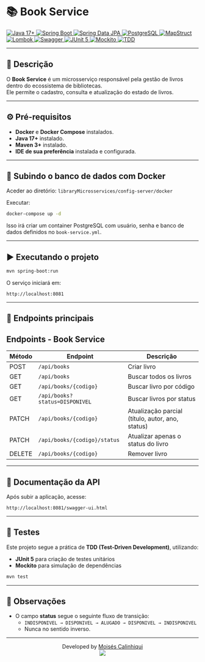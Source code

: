 # 📚 Book Service

<a href="https://github.com/MCalinhiqui">

![Java 17+](https://img.shields.io/badge/Java-17+-red?logo=openjdk&logoColor=white)
![Spring Boot](https://img.shields.io/badge/Spring%20Boot-3.x-6DB33F?logo=springboot&logoColor=white)
![Spring Data JPA](https://img.shields.io/badge/Spring%20Data%20JPA-3.x-6DB33F?logo=spring&logoColor=white)
![PostgreSQL](https://img.shields.io/badge/PostgreSQL-Docker-316192?logo=postgresql&logoColor=white)
![MapStruct](https://img.shields.io/badge/MapStruct-1.5+-brightgreen?logo=java&logoColor=white)
![Lombok](https://img.shields.io/badge/Lombok-1.18+-red?logo=apachemaven&logoColor=white)
![Swagger](https://img.shields.io/badge/Swagger-OpenAPI%203-85EA2D?logo=swagger&logoColor=black)
![JUnit 5](https://img.shields.io/badge/JUnit-5-25A162?logo=junit5&logoColor=white)
![Mockito](https://img.shields.io/badge/Mockito-4.x-green?logo=java&logoColor=white)
![TDD](https://img.shields.io/badge/TDD-Test%20Driven%20Development-orange?logo=testcafe&logoColor=white)

</a>

---

## 📝 Descrição

O **Book Service** é um microsserviço responsável pela gestão de livros dentro do ecossistema de bibliotecas.  
Ele permite o cadastro, consulta e atualização do estado de livros.

---

## ⚙️ Pré-requisitos

- **Docker** e **Docker Compose** instalados.
- **Java 17+** instalado.
- **Maven 3+** instalado.
- **IDE de sua preferência** instalada e configurada.
---

## 🐳 Subindo o banco de dados com Docker

Aceder ao diretório: `libraryMicrosservices/config-server/docker`

Executar:
```bash
docker-compose up -d
```
Isso irá criar um container PostgreSQL com usuário, senha e banco de dados definidos no `book-service.yml`.

---

## ▶️ Executando o projeto


```bash
mvn spring-boot:run
```

O serviço iniciará em:

```
http://localhost:8081
```

---

## 📖 Endpoints principais

## Endpoints - Book Service

| Método  | Endpoint                         | Descrição                                         |
|---------|----------------------------------|---------------------------------------------------|
| POST    | `/api/books`                     | Criar livro                                       |
| GET     | `/api/books`                     | Buscar todos os livros                            |
| GET     | `/api/books/{codigo}`            | Buscar livro por código                           |
| GET     | `/api/books?status=DISPONIVEL`   | Buscar livros por status                          |
| PATCH   | `/api/books/{codigo}`            | Atualização parcial (título, autor, ano, status)  |
| PATCH   | `/api/books/{codigo}/status`     | Atualizar apenas o status do livro                |
| DELETE  | `/api/books/{codigo}`            | Remover livro                                     |


---

## 📑 Documentação da API

Após subir a aplicação, acesse:

```
http://localhost:8081/swagger-ui.html
```

---

## 🧪 Testes

Este projeto segue a prática de **TDD (Test-Driven Development)**, utilizando:
- **JUnit 5** para criação de testes unitários
- **Mockito** para simulação de dependências

```bash
mvn test
```

---

## 📌 Observações

- O campo **status** segue o seguinte fluxo de transição:
    - `INDISPONIVEL → DISPONIVEL → ALUGADO → DISPONIVEL → INDISPONIVEL`
    - Nunca no sentido inverso.

---

<p align="center">
  Developed by <a href="https://github.com/MCalinhiqui">Moisés Calinhiqui</a><br/>
  <a href="https://github.com/MCalinhiqui">
    <img src="https://img.shields.io/badge/github-MCalinhiqui-blue?style=flat&logo=github">
  </a>
</p>
